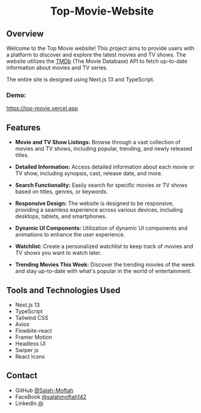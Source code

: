 
<h1 align="center">Top-Movie-Website</h1>

## Overview

<p>Welcome to the Top Movie website! This project aims to provide users with a platform to discover and explore the latest movies and TV shows. The website utilizes the <a href="https://developer.themoviedb.org/docs" target="_blank">TMDb</a> (The Movie Database) API to fetch up-to-date information about movies and TV series.</p>

<p>The entire site is designed using Next.js 13 and TypeScript.</p>

<div><h3>Demo: </h3><a href="https://top-movie.vercel.app/" target="_blank">https://top-movie.vercel.app</a></div>

## Features

- **Movie and TV Show Listings:** Browse through a vast collection of movies and TV shows, including popular, trending, and newly released titles.

- **Detailed Information:** Access detailed information about each movie or TV show, including synopsis, cast, release date, and more.

- **Search Functionality:** Easily search for specific movies or TV shows based on titles, genres, or keywords.

- **Responsive Design:** The website is designed to be responsive, providing a seamless experience across various devices, including desktops, tablets, and smartphones.

- **Dynamic UI Components:** Utilization of dynamic UI components and animations to enhance the user experience.

- **Watchlist:** Create a personalized watchlist to keep track of movies and TV shows you want to watch later.

- **Trending Movies This Week:** Discover the trending movies of the week and stay up-to-date with what's popular in the world of entertainment.


## Tools and Technologies Used
- Next.js 13
- TypeScript
- Tailwind CSS
- Axios
- Flowbite-react
- Framer Motion
- Headless UI
- Swiper js
- React Icons

## Contact
- GitHub [@Salah-Moftah](https://github.com/Salah-Moftah)
- FaceBook [@salahmoftah142](https://www.facebook.com/salahmoftah142)
- LinkedIn [@](#)


